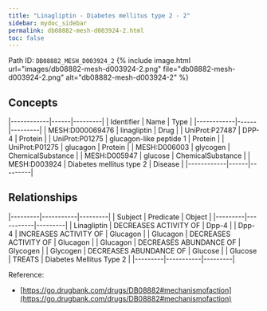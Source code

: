 ```yaml
---
title: "Linagliptin - Diabetes mellitus type 2 - 2"
sidebar: mydoc_sidebar
permalink: db08882-mesh-d003924-2.html
toc: false 
---
```



Path ID: `DB08882_MESH_D003924_2`
{% include image.html url="images/db08882-mesh-d003924-2.png" file="db08882-mesh-d003924-2.png" alt="db08882-mesh-d003924-2" %}

## Concepts

|------------|------|---------|
| Identifier | Name | Type    |
|------------|------|---------|
| MESH:D000069476 | linagliptin | Drug |
| UniProt:P27487 | DPP-4 | Protein |
| UniProt:P01275 | glucagon-like peptide 1 | Protein |
| UniProt:P01275 | glucagon | Protein |
| MESH:D006003 | glycogen | ChemicalSubstance |
| MESH:D005947 | glucose | ChemicalSubstance |
| MESH:D003924 | Diabetes mellitus type 2 | Disease |
|------------|------|---------|

## Relationships

|---------|-----------|---------|
| Subject | Predicate | Object  |
|---------|-----------|---------|
| Linagliptin | DECREASES ACTIVITY OF | Dpp-4 |
| Dpp-4 | INCREASES ACTIVITY OF | Glucagon |
| Glucagon | DECREASES ACTIVITY OF | Glucagon |
| Glucagon | DECREASES ABUNDANCE OF | Glycogen |
| Glycogen | DECREASES ABUNDANCE OF | Glucose |
| Glucose | TREATS | Diabetes Mellitus Type 2 |
|---------|-----------|---------|

Reference: 
  - [https://go.drugbank.com/drugs/DB08882#mechanismofaction](https://go.drugbank.com/drugs/DB08882#mechanismofaction)
